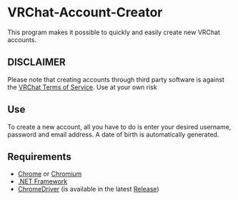 # VRChat-Account-Creator

This program makes it possible to quickly and easily create new VRChat accounts.

## DISCLAIMER
Please note that creating accounts through third party software is against the [VRChat Terms of Service](https://hello.vrchat.com/legal). Use at your own risk

## Use
To create a new account, all you have to do is enter your desired username, password and email address. A date of birth is automatically generated.

## Requirements
- [Chrome](https://www.google.com/chrome/) or [Chromium](https://www.chromium.org/getting-involved/download-chromium/)
- [.NET Framework](https://dotnet.microsoft.com/en-us/download) 
- [ChromeDriver](https://chromedriver.chromium.org) (is available in the latest [Release](https://github.com/Cracky0001/VRChat-Account-Creator/releases))

